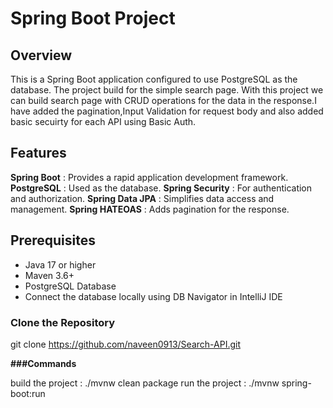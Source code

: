 # Spring Boot Project 

## Overview

This is a Spring Boot application configured to use PostgreSQL as the database. The project build for the simple search page. With this project we can build search page
with CRUD operations for the data in the response.I have added the pagination,Input Validation for request body and also added basic secuirty for each API using Basic Auth.

## Features

**Spring Boot** : Provides a rapid application development framework.
**PostgreSQL** : Used as the database.
**Spring Security** : For authentication and authorization.
**Spring Data JPA** : Simplifies data access and management.
**Spring HATEOAS** : Adds pagination for the response.

## Prerequisites

- Java 17 or higher
- Maven 3.6+ 
- PostgreSQL Database
- Connect the database locally using DB Navigator in IntelliJ IDE

### Clone the Repository
git clone https://github.com/naveen0913/Search-API.git


**###Commands**

build the project : ./mvnw clean package 
run the project : ./mvnw spring-boot:run

